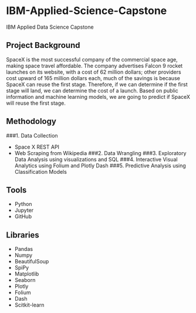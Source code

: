 # IBM-Applied-Science-Capstone
IBM Applied Data Science Capstone

## Project Background
SpaceX is the most successful company of the commercial space age, making space travel affordable. The company advertises Falcon 9 rocket launches on its website, with a cost of 62 million dollars; other providers cost upward of 165 million dollars each, much of the savings is because SpaceX can reuse the first stage. Therefore, if we can determine if the first stage will land, we can determine the cost of a launch. Based on public information and machine learning models, we are going to predict if SpaceX will reuse the first stage.

## Methodology
###1. Data Collection
  - Space X REST API
  - Web Scraping from Wikipedia
###2. Data Wrangling
###3. Exploratory Data Analysis using visualizations and SQL
###4. Interactive Visual Analytics using Folium and Plotly Dash
###5. Predictive Analysis using Classification Models

## Tools
- Python
- Jupyter
- GitHub

## Libraries
- Pandas
- Numpy
- BeautifulSoup
- SpiPy
- Matplotlib
- Seaborn
- Plotly
- Folium
- Dash
- Scitkit-learn
